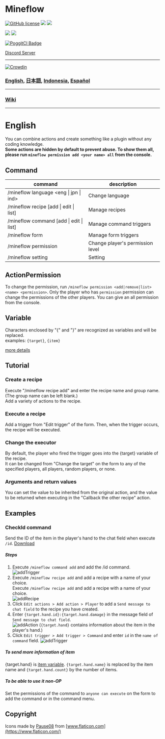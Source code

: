 # Mineflow

[![GitHub license](https://img.shields.io/badge/license-UIUC/NCSA-blue.svg)](https://github.com/aieuo/Mineflow/blob/master/LICENSE) [![](https://poggit.pmmp.io/shield.state/Mineflow)](https://poggit.pmmp.io/p/Mineflow) [![](https://poggit.pmmp.io/shield.api/Mineflow)](https://poggit.pmmp.io/p/Mineflow)

[![](https://poggit.pmmp.io/shield.dl/Mineflow)](https://poggit.pmmp.io/p/Mineflow) [![](https://poggit.pmmp.io/shield.dl.total/Mineflow)](https://poggit.pmmp.io/p/Mineflow)

[![PoggitCI Badge](https://poggit.pmmp.io/ci.badge/aieuo/Mineflow/Mineflow)](https://poggit.pmmp.io/ci/aieuo/Mineflow/Mineflow)

[Discord Server](https://discord.gg/RK27uaZEt7)

---

[![Crowdin](https://badges.crowdin.net/mineflow/localized.svg)](https://crowdin.com/project/mineflow)

### [English](/README.md), [日本語](/.github/readme/jpn.md), [Indonesia](/.github/readme/ind.md), [Español](/.github/readme/spa.md)

---

### [Wiki](https://Mineflow.github.io/docs)

---

# English

You can combine actions and create something like a plugin without any coding knowledge.\
**Some actions are hidden by default to prevent abuse. To show them all, please run `mineflow permission add <your name> all` from the console.**

## Command

| command                                                                                                                                     | description                      |
| ------------------------------------------------------------------------------------------------------------------------------------------- | -------------------------------- |
| /mineflow language <eng &#124; jpn &#124; ind>                             | Change language                  |
| /mineflow recipe [add &#124; edit &#124; list]  | Manage recipes                   |
| /mineflow command [add &#124; edit &#124; list] | Manage command triggers          |
| /mineflow form                                                                                                                              | Manage form triggers             |
| /mineflow permission <name> <level>                                                                                                         | Change player's permission level |
| /mineflow setting                                                                                                                           | Setting                          |

## ActionPermission

To change the permission, run `/mineflow permission <add|remove|list> <name> <permission>`. Only the player who has `permission` permission can change the permissions of the other players. You can give an all permission from the console.

## Variable

Characters enclosed by "{" and "}" are recognized as variables and will be replaced.\
examples: `{target}`, `{item}`

[more details](https://mineflow.github.io/docs/eng/#/variable/about)

## Tutorial

### Create a recipe

Execute "/mineflow recipe add" and enter the recipe name and group name. (The group name can be left blank.)\
Add a variety of actions to the recipe.

### Execute a recipe

Add a trigger from "Edit trigger" of the form. Then, when the trigger occurs, the recipe will be executed.

### Change the executor

By default, the player who fired the trigger goes into the {target} variable of the recipe.\
It can be changed from "Change the target" on the form to any of the specified players, all players, random players, or none.

### Arguments and return values

You can set the value to be inherited from the original action, and the value to be returned when executing in the "Callback the other recipe" action.

## Examples

### CheckId command

Send the ID of the item in the player's hand to the chat field when execute `/id`.
[Download](https://github.com/aieuo/MineflowExamples/blob/master/checkId.json)

##### Steps

1. Execute `/mineflow command add` and add the /id command.\
   ![addTrigger](https://github.com/aieuo/images/blob/master/mineflow/eng/CheckId_4.png?raw=true)
2. Execute `/mineflow recipe add` and add a recipe with a name of your choice.\
   Execute `/mineflow recipe add` and add a recipe with a name of your choice.\
   ![addRecipe](https://github.com/aieuo/images/blob/master/mineflow/eng/CheckId_2.png?raw=true)
3. Click `Edit actions > Add action > Player` to add a `Send message to chat field` to the recipe you have created.
4. Enter `{target.hand.id}:{target.hand.damage}` in the message field of `Send message to chat field`.\
   ![addAction](https://github.com/aieuo/images/blob/master/mineflow/eng/CheckId_3.png?raw=true) (`{target.hand}` contains information about the item in the player's hand.)
5. Click `Edit trigger > Add trigger > Command` and enter `id` in the `name of command` field.
   ![addTrigger](https://github.com/aieuo/images/blob/master/mineflow/eng/CheckId_4.png?raw=true)

##### To send more information of item

{target.hand} is [item variable](https://github.com/aieuo/Mineflow/wiki/Variable#item). `{target.hand.name}` is replaced by the item name and `{target.hand.count}` by the number of items.

##### To be able to use it non-OP

Set the permissions of the command to `anyone can execute` on the form to add the command or in the command menu.

## Copyright

Icons made by [Pause08](https://www.flaticon.com/authors/pause08) from [www.flaticon.com](https://www.flaticon.com/)
